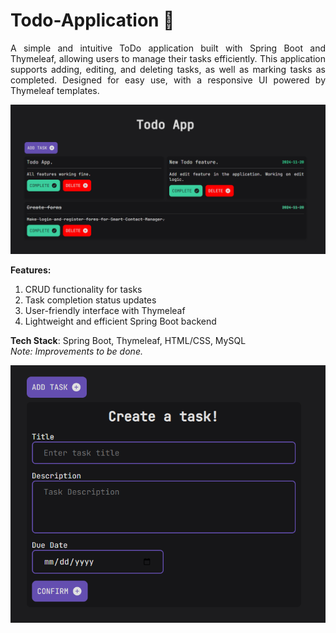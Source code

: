 # Todo-Application 📝
<p style="text-align: justify">
A simple and intuitive ToDo application built with Spring Boot and Thymeleaf, 
allowing users to manage their tasks efficiently. This application supports adding, editing, and deleting tasks,
as well as marking tasks as completed. Designed for easy use, with a responsive UI powered by Thymeleaf templates.
</p>

![Todo Application](src/main/resources/static/images/Todo_2.png)

<strong>Features:</strong>

<ul style="list-style-type: decimal">
    <li>CRUD functionality for tasks</li>
    <li>Task completion status updates</li>
    <li>User-friendly interface with Thymeleaf</li>
    <li>Lightweight and efficient Spring Boot backend</li>
</ul>
<span><strong>Tech Stack</strong>: Spring Boot, Thymeleaf, HTML/CSS, MySQL</span>
<br>
<span style="font-style: italic">Note: Improvements to be done.</span>
<br>

![Todo Application input form](src/main/resources/static/images/Todo_1.png)
